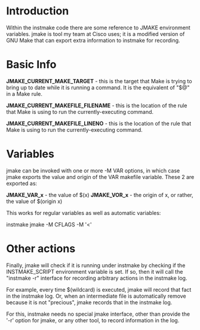 # Introduction #

Within the instmake code there are some reference to JMAKE environment variables. jmake is tool my team at Cisco uses; it is a modified version of GNU Make that can export extra information to instmake for recording.

# Basic Info #

**JMAKE\_CURRENT\_MAKE\_TARGET** - this is the target that Make is trying to bring up to date while it is running a command. It is the equivalent of "$@" in a Make rule.

**JMAKE\_CURRENT\_MAKEFILE\_FILENAME** - this is the location of the rule that Make is using to run the currently-executing command.

**JMAKE\_CURRENT\_MAKEFILE\_LINENO** - this is the location of the rule that Make is using to run the currently-executing command.

# Variables #
jmake can be invoked with one or more -M VAR options, in which case jmake exports the value and origin of the VAR makefile variable. These 2 are exported as:

**JMAKE\_VAR\_x** - the value of $(x)
**JMAKE\_VOR\_x** - the origin of x, or rather, the value of $(origin x)

This works for regular variables as well as automatic variables:

instmake jmake -M CFLAGS -M '<'

# Other actions #

Finally, jmake will check if it is running under instmake by checking if the INSTMAKE\_SCRIPT environment variable is set. If so, then it will call the "instmake -r" interface for recording arbitrary actions in the instmake log.

For example, every time $(wildcard) is executed, jmake will record that fact in the instmake log. Or, when an intermediate file is automatically remove because it is not "precious", jmake records that in the instmake log.

For this, instmake needs no special jmake interface, other than provide the '-r' option for jmake, or any other tool, to record information in the log.